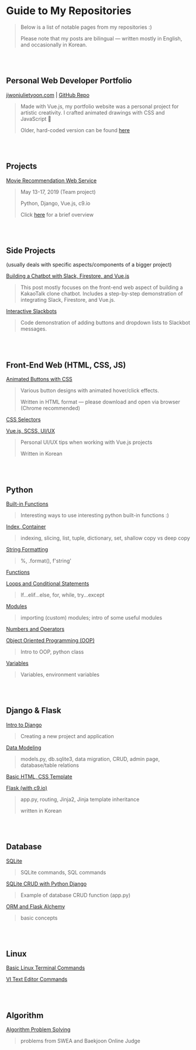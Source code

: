 

# Guide to My Repositories

> Below is a list of notable pages from my repositories :)
>
> Please note that my posts are bilingual — written mostly in English, and occasionally in Korean.

<br>

<br>

## Personal Web Developer Portfolio

[jiwonjulietyoon.com](https://www.jiwonjulietyoon.com/) | [GitHub Repo](https://github.com/jiwonjulietyoon/portfolio)

> Made with Vue.js, my portfolio website was a personal project for artistic creativity. I crafted animated drawings with CSS and JavaScript :european_castle:
>
> Older, hard-coded version can be found [here](<https://github.com/jiwonjulietyoon/OldPortfolio>)

<br>

<br>

## Projects

[Movie Recommendation Web Service](https://github.com/ChangmoKang/PJT)

> May 13-17, 2019 (Team project)
>
> Python, Django, Vue.js, c9.io
>
> Click [here](<https://drive.google.com/drive/u/1/folders/1Z4dabnGbjMMicWcdYpWAMcNFWNLyjGBl>) for a brief overview

<br>

<br>

## Side Projects

(usually deals with specific aspects/components of a bigger project)

[Building a Chatbot with Slack, Firestore, and Vue.js](<https://github.com/jiwonjulietyoon/FrontEnd_Notes/blob/master/Vue_Slack_Firestore_Integration.md>)

> This post mostly focuses on the front-end web aspect of building a KakaoTalk clone chatbot. Includes a step-by-step demonstration of integrating Slack, Firestore, and Vue.js.

[Interactive Slackbots](<https://github.com/jiwonjulietyoon/Welcome/blob/master/Slack_Interactive_Bots.md>)

> Code demonstration of adding buttons and dropdown lists to Slackbot messages.

<br>

<br>

## Front-End Web (HTML, CSS, JS)

[Animated Buttons with CSS](<https://github.com/jiwonjulietyoon/FrontEnd_Notes/blob/master/CSS_Buttons.html>)

> Various button designs with animated hover/click effects.
>
> Written in HTML format — please download and open via browser (Chrome recommended)

[CSS Selectors](<https://github.com/jiwonjulietyoon/FrontEnd_Notes/blob/master/CSS_Selectors.md>)

[Vue.js, SCSS, UI/UX](<https://github.com/jiwonjulietyoon/FrontEnd_Notes/blob/master/VUE_UIUX%20(Kor).md>)

> Personal UI/UX tips when working with Vue.js projects
>
> Written in Korean

<br>

<br>

## Python

[Built-in Functions](<https://github.com/jiwonjulietyoon/Python_Notes/blob/master/built-in-functions.md>)

> Interesting ways to use interesting python built-in functions :)

[Index, Container](https://github.com/jiwonjulietyoon/Python_Notes/blob/master/Index%2C%20Container.md)

> indexing, slicing, list, tuple, dictionary, set, shallow copy vs deep copy

[String Formatting](<https://github.com/jiwonjulietyoon/Python_Notes/blob/master/formatting.md>)

> %, .format(), f'string'

[Functions](<https://github.com/jiwonjulietyoon/Python_Notes/blob/master/functions.md>)

[Loops and Conditional Statements](<https://github.com/jiwonjulietyoon/Python_Notes/blob/master/loops_and_conditionalstatements.md>)

> If...elif...else, for, while, try...except

[Modules](https://github.com/jiwonjulietyoon/Python_Notes/blob/master/Modules.md)

> importing (custom) modules; intro of some useful modules

[Numbers and Operators](<https://github.com/jiwonjulietyoon/Python_Notes/blob/master/Numbers_and_Operators.md>)

[Object Oriented Programming (OOP)](<https://github.com/jiwonjulietyoon/Python_Notes/blob/master/OOP.md>)

> Intro to OOP, python class

[Variables](<https://github.com/jiwonjulietyoon/Python_Notes/blob/master/variables.md>)

> Variables, environment variables

<br>

<br>

## Django & Flask

[Intro to Django](<https://github.com/jiwonjulietyoon/Django_Notes/blob/master/README.md>)

> Creating a new project and application

[Data Modeling](<https://github.com/jiwonjulietyoon/Django_Notes/blob/master/DataModeling.md>)

> models.py, db.sqlite3, data migration, CRUD, admin page, database/table relations

[Basic HTML, CSS Template](<https://github.com/jiwonjulietyoon/Django_Notes/blob/master/HTMLCSSTemplate.md>)

[Flask (with c9.io)](<https://github.com/jiwonjulietyoon/Django_Notes/blob/master/x.Flask(Kor).md>) 

> app.py, routing, Jinja2, Jinja template inheritance
>
> written in Korean

<br>

<br>

## Database

[SQLite](<https://github.com/jiwonjulietyoon/Database_Notes/blob/master/SQLite.md>)

> SQLite commands, SQL commands

[SQLite CRUD with Python Django](<https://github.com/jiwonjulietyoon/Database_Notes/blob/master/SQLite_CRUD_Python.md>)

> Example of database CRUD function (app.py)

[ORM and Flask Alchemy](<https://github.com/jiwonjulietyoon/Database_Notes/blob/master/ORM_FlaskAlchemy.md>)

> basic concepts

<br>

<br>

## Linux

[Basic Linux Terminal Commands](<https://github.com/jiwonjulietyoon/Linux_Notes/blob/master/Linux%20Commands.md>)

[VI Text Editor Commands](<https://github.com/jiwonjulietyoon/Linux_Notes/blob/master/VI%20Text%20Editor%20Commands.md>)

<br>

<br>

## Algorithm

[Algorithm Problem Solving](https://github.com/jiwonjulietyoon/Algorithm) 

> problems from SWEA and Baekjoon Online Judge



